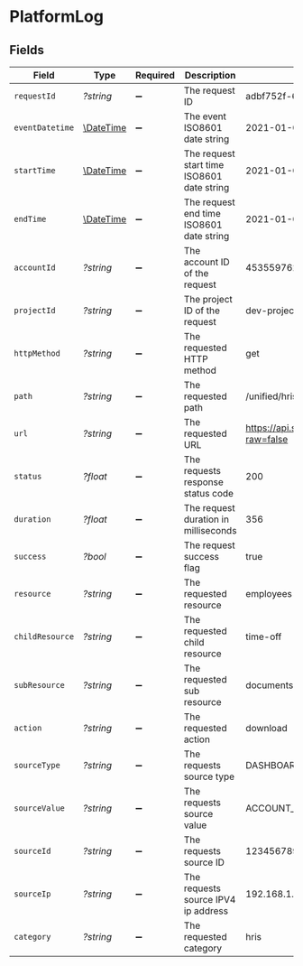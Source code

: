 # PlatformLog


## Fields

| Field                                                         | Type                                                          | Required                                                      | Description                                                   | Example                                                       |
| ------------------------------------------------------------- | ------------------------------------------------------------- | ------------------------------------------------------------- | ------------------------------------------------------------- | ------------------------------------------------------------- |
| `requestId`                                                   | *?string*                                                     | :heavy_minus_sign:                                            | The request ID                                                | adbf752f-6457-4ddd-89b3-98ae2252b83b                          |
| `eventDatetime`                                               | [\DateTime](https://www.php.net/manual/en/class.datetime.php) | :heavy_minus_sign:                                            | The event ISO8601 date string                                 | 2021-01-01T00:00:00Z                                          |
| `startTime`                                                   | [\DateTime](https://www.php.net/manual/en/class.datetime.php) | :heavy_minus_sign:                                            | The request start time ISO8601 date string                    | 2021-01-01T00:00:00Z                                          |
| `endTime`                                                     | [\DateTime](https://www.php.net/manual/en/class.datetime.php) | :heavy_minus_sign:                                            | The request end time ISO8601 date string                      | 2021-01-01T00:00:00Z                                          |
| `accountId`                                                   | *?string*                                                     | :heavy_minus_sign:                                            | The account ID of the request                                 | 45355976281015164504                                          |
| `projectId`                                                   | *?string*                                                     | :heavy_minus_sign:                                            | The project ID of the request                                 | dev-project-68574                                             |
| `httpMethod`                                                  | *?string*                                                     | :heavy_minus_sign:                                            | The requested HTTP method                                     | get                                                           |
| `path`                                                        | *?string*                                                     | :heavy_minus_sign:                                            | The requested path                                            | /unified/hris/employees                                       |
| `url`                                                         | *?string*                                                     | :heavy_minus_sign:                                            | The requested URL                                             | https://api.stackone.com/unified/hris/employees?raw=false     |
| `status`                                                      | *?float*                                                      | :heavy_minus_sign:                                            | The requests response status code                             | 200                                                           |
| `duration`                                                    | *?float*                                                      | :heavy_minus_sign:                                            | The request duration in milliseconds                          | 356                                                           |
| `success`                                                     | *?bool*                                                       | :heavy_minus_sign:                                            | The request success flag                                      | true                                                          |
| `resource`                                                    | *?string*                                                     | :heavy_minus_sign:                                            | The requested resource                                        | employees                                                     |
| `childResource`                                               | *?string*                                                     | :heavy_minus_sign:                                            | The requested child resource                                  | time-off                                                      |
| `subResource`                                                 | *?string*                                                     | :heavy_minus_sign:                                            | The requested sub resource                                    | documents                                                     |
| `action`                                                      | *?string*                                                     | :heavy_minus_sign:                                            | The requested action                                          | download                                                      |
| `sourceType`                                                  | *?string*                                                     | :heavy_minus_sign:                                            | The requests source type                                      | DASHBOARD                                                     |
| `sourceValue`                                                 | *?string*                                                     | :heavy_minus_sign:                                            | The requests source value                                     | ACCOUNT_TESTER                                                |
| `sourceId`                                                    | *?string*                                                     | :heavy_minus_sign:                                            | The requests source ID                                        | 1234567890                                                    |
| `sourceIp`                                                    | *?string*                                                     | :heavy_minus_sign:                                            | The requests source IPV4 ip address                           | 192.168.1.1                                                   |
| `category`                                                    | *?string*                                                     | :heavy_minus_sign:                                            | The requested category                                        | hris                                                          |